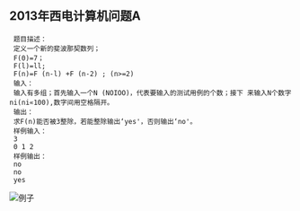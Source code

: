 ﻿##   2013年西电计算机问题A

     题目描述：
     定义一个新的斐波那契数列；
     F(0)=7；
     F(l)=ll;
     F(n)=F (n-l) +F (n-2) ; (n>=2)
     输入：
     输入有多组；首先输入一个N (NOIOO)，代表要输入的测试用例的个数；接下 来输入N个数字ni(ni«100),数字间用空格隔开。
     输出：
     求F(n)能否被3整除，若能整除输出‘yes'，否则输出‘no'。
     样例输入：
     3
     0 1 2
     样例输出：
     no
     no
     yes

![例子](/XiDian/2013/A.jpg)